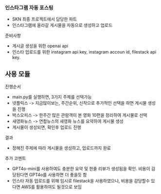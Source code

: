 ### 인스타그램 자동 포스팅
- SKN 최종 프로젝트에서 담당한 파트
- 인스타그램에 올라갈 게시물을 자동으로 생성하고 업로드

준비사항
- 게시글 생성을 위한 openai api
- 인스타 업로드를 위한 instagram api key, instagram accoun id, filestack api key.

사용 모듈
- 

진행순서
- main.py를 실행하면, 3가지 주제를 선택가능
- 넷플릭스 -> 지금많이보는, 주간순위, 신작으로 추가적인 선택을 하면 게시물 생성을 진행
- 박스오피스 -> 한주간 많은 관람객이 본 영화 10편을 정리하여 게시물로 선택
- 새영화뉴스 -> 연합뉴스의 새영화 뉴스를 요약하여 게시물 생성
- 게시물이 생성되면, 확인후 업로드 진행

결과
- 정해진 주제에 따라 게시물을 생성하고, 업로드까지 완료

추가 코멘트
- GPT4o-mini를 사용하여도 충분한 요약 및 한줄 리뷰가 생성됨을 확인. 비용이 감당된다면 GPT4o를 사용하면 더 좋을듯 함
- 인스타 자동 업로드를 위해 임시로 filestack을 사용하였으나, 비용을 감당할수 있다면 AWS를 활용하여도 될것으로 보임
